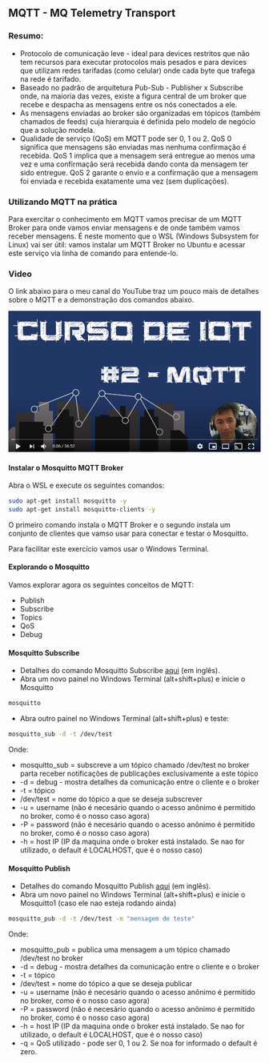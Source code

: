 ## MQTT - MQ Telemetry Transport

### Resumo:
- Protocolo de comunicação leve - ideal para devices restritos que não tem recursos para executar protocolos mais pesados e para devices que utilizam redes tarifadas (como celular) onde cada byte que trafega na rede é tarifado.
- Baseado no padrão de arquitetura Pub-Sub - Publisher x Subscribe onde, na maioria das vezes, existe a figura central de um broker que recebe e despacha as mensagens entre os nós conectados a ele.
- As mensagens enviadas ao broker são organizadas em tópicos (também chamados de feeds) cuja hierarquia é definida pelo modelo de negócio que a solução modela. 
- Qualidade de serviço (QoS) em MQTT pode ser 0, 1 ou 2. QoS 0 significa que mensagens são enviadas mas nenhuma confirmação é recebida. QoS 1 implica que a mensagem será entregue ao menos uma vez e uma confirmação será recebida dando conta da mensagem ter sido entregue. QoS 2 garante o envio e a confirmação que a mensagem foi enviada e recebida exatamente uma vez (sem duplicações).

### Utilizando MQTT na prática

Para exercitar o conhecimento em MQTT vamos precisar de um MQTT Broker para onde vamos enviar mensagens e de onde também vamos receber mensagens. É neste momento que o WSL (Windows Subsystem for Linux) vai ser útil: vamos instalar um MQTT Broker no Ubuntu e acessar este serviço via linha de comando para entende-lo. 

### Video

O link abaixo para o meu canal do YouTube traz um pouco mais de detalhes sobre o MQTT e a demonstração dos comandos abaixo. 

[![Setup](Imagens/mqtt.png)](https://youtu.be/0oOecMV_rrI)

#### Instalar o Mosquitto MQTT Broker

Abra o WSL e execute os seguintes comandos:

```bash
sudo apt-get install mosquitto -y
sudo apt-get install mosquitto-clients -y
```

O primeiro comando instala o MQTT Broker e o segundo instala um conjunto de clientes que vamso usar para conectar e testar o Mosquitto.

Para facilitar este exercício vamos usar o Windows Terminal.

#### Explorando o Mosquitto

Vamos explorar agora os seguintes conceitos de MQTT:
-	Publish
-	Subscribe
-	Topics
-	QoS
-	Debug 

#### Mosquitto Subscribe

- Detalhes do comando Mosquitto Subscribe [aqui](https://mosquitto.org/man/mosquitto_sub-1.html) (em inglês).
- Abra um novo painel no Windows Terminal (alt+shift+plus) e inicie o Mosquitto
  
```bash
mosquitto
```

- Abra outro painel no Windows Terminal (alt+shift+plus) e teste:
  
```bash
mosquitto_sub -d -t /dev/test
```
Onde: 
 - mosquitto_sub = subscreve a um tópico chamado /dev/test no broker parta receber notificações de publicações exclusivamente a este tópico
 - -d = debug - mostra detalhes da comunicação entre o cliente e o broker
 - -t  = tópico
 - /dev/test = nome do tópico a que se deseja subscrever
 - -u = username (não é necesário quando o acesso anônimo é permitido no broker, como é o nosso caso agora)
 - -P = password (não é necesário quando o acesso anônimo é permitido no broker, como é o nosso caso agora)
 - -h = host IP (IP da maquina onde o broker está instalado. Se nao for utilizado, o default é LOCALHOST, que é o nosso caso)

  
#### Mosquitto Publish

- Detalhes do comando Mosquitto Publish [aqui](https://mosquitto.org/man/mosquitto_pub-1.html) (em inglês).
- Abra um novo painel no Windows Terminal (alt+shift+plus) e inicie o Mosquitto1 (caso ele nao esteja rodando ainda)
  
```bash
mosquitto_pub -d -t /dev/test -m "mensagem de teste"
```
Onde: 
 - mosquitto_pub = publica uma mensagem a um tópico chamado /dev/test no broker 
 - -d = debug - mostra detalhes da comunicação entre o cliente e o broker
 - -t  = tópico
 - /dev/test = nome do tópico a que se deseja publicar
 - -u = username (não é necesário quando o acesso anônimo é permitido no broker, como é o nosso caso agora)
 - -P = password (não é necesário quando o acesso anônimo é permitido no broker, como é o nosso caso agora)
 - -h = host IP (IP da maquina onde o broker está instalado. Se nao for utilizado, o default é LOCALHOST, que é o nosso caso)
 - -q = QoS utilizado - pode ser 0, 1 ou 2. Se noa for informado o default é zero.